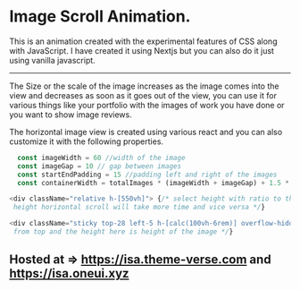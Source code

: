 # Image Scroll Animation. 
This is an animation created with the experimental features of CSS along with JavaScript. I have created it using Nextjs but you can also do it just using vanilla javascript. 

--- 

The Size or the scale of the image increases as the image comes into the view and decreases as soon as it goes out of the view, you can use it for various things like your portfolio with the images of work you have done or you want to show image reviews. 

The horizontal image view is created using various react and you can also customize it with the following properties. 

```js
  const imageWidth = 60 //width of the image
  const imageGap = 10 // gap between images
  const startEndPadding = 15 //padding left and right of the images
  const containerWidth = totalImages * (imageWidth + imageGap) + 1.5 * startEndPadding // total horizontal width

<div className="relative h-[550vh]"> {/* select height with ratio to the speed you want if you select more
 height horizontal scroll will take more time and vice versa */}

<div className="sticky top-28 left-5 h-[calc(100vh-6rem)] overflow-hidden"> {/* top value for distance
 from top and the height here is height of the image */}
```

Hosted at => https://isa.theme-verse.com and https://isa.oneui.xyz
---

